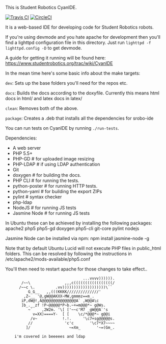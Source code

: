 This is Student Robotics CyanIDE.

[![Travis CI](https://travis-ci.org/PeterJCLaw/srobo-ide.svg?branch=master)](https://travis-ci.org/PeterJCLaw/srobo-ide)
[![CircleCI](https://circleci.com/gh/PeterJCLaw/srobo-ide.svg?style=svg)](https://circleci.com/gh/PeterJCLaw/srobo-ide)

It is a web-based IDE for developing code for Student Robotics robots.

If you're using devmode and you hate apache for development then you'll find a lighttpd
configuration file in this directory. Just run `lighttpd -f lighttpd.config -D` to get
devmode.

A guide for getting it running will be found here:
https://www.studentrobotics.org/trac/wiki/CyanIDE

In the mean time here's some basic info about the make targets:

`dev`: Sets up the base folders you'll need for the repos etc.

`docs`: Builds the docs according to the doxyfile.
        Currently this means html docs in html/ and latex docs in latex/

`clean`: Removes both of the above.

`package`: Creates a .deb that installs all the dependencies for srobo-ide

You can run tests on CyanIDE by running `./run-tests`.

Dependencies:
 * A web server
 * PHP 5.5+
 * PHP-GD # for uploaded image resizing
 * PHP-LDAP # if using LDAP authentication
 * Git
 * doxygen # for building the docs.
 * PHP CLI # for running the tests.
 * python-poster # for running HTTP tests.
 * python-yaml # for building the export ZIPs
 * pylint  # syntax checker
 * php-ldap
 * NodeJS         # for running JS tests
 * Jasmine Node   # for running JS tests

In Ubuntu these can be achieved by installing the following packages:
 apache2 php5 php5-gd doxygen php5-cli git-core pylint nodejs

Jasmine Node can be installed via npm:
 npm install jasmine-node -g

Note that by default Ubuntu Lucid will not execute PHP files in
public_html folders. This can be resolved by following the instructions
in /etc/apache2/mods-available/php5.conf

You'll then need to restart apache for those changes to take effect..

```
                                  ...vvvv)))))).
       /~~\               ,,,c(((((((((((((((((/
      /~~c \.         .vv)))))))))))))))))))\``
          G_G__   ,,(((KKKK//////////////'
        ,Z~__ '@,gW@@AKXX~MW,gmmmz==m_.
       iP,dW@!,A@@@@@@@@@@@@@@@A` ,W@@A\c
       ]b_.__zf !P~@@@@@*P~b.~+=m@@@*~ g@Ws.
          ~`    ,2W2m. '\[ ['~~c'M7 _gW@@A`'s
            v=XX)====Y-  [ [    \c/*@@@*~ g@@i
           /v~           !.!.     '\c7+sg@@@@@s.
          //              'c'c       '\c7*X7~~~~
         ]/                 ~=Xm_       '~=(Gm_.

    i'm covered in beeeees and ldap
```
